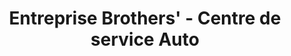 ---
title: "Entreprise Brothers' - Centre de service Auto"
url: /vaudreuil-dorion/entreprise-brothers-centre-de-service-auto/
shop: car repair
---